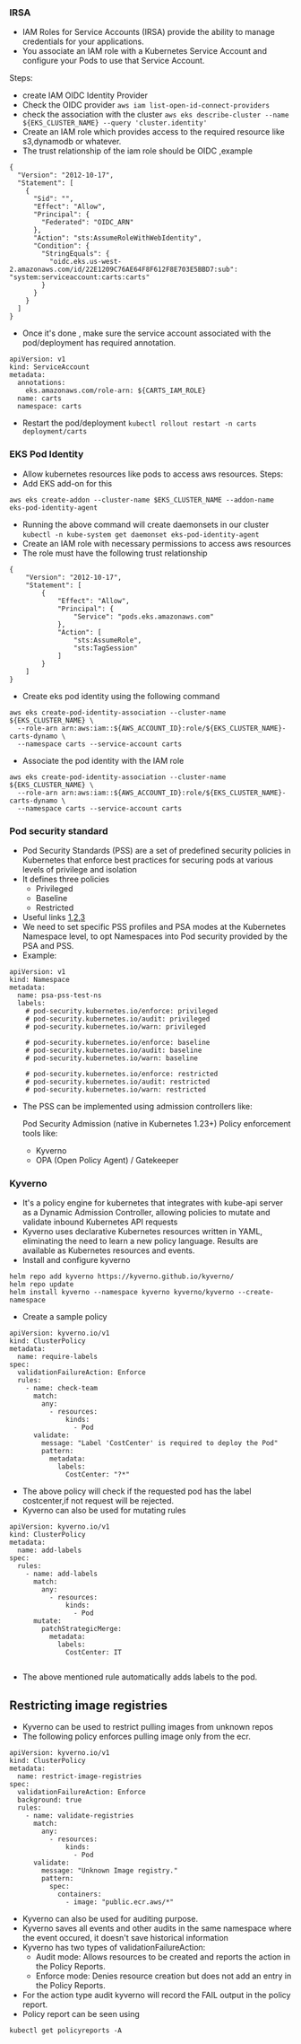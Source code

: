 ### IRSA
- IAM Roles for Service Accounts (IRSA) provide the ability to manage credentials for your applications.
- You associate an IAM role with a Kubernetes Service Account and configure your Pods to use that Service Account.

Steps:
- create IAM OIDC Identity Provider
- Check the OIDC provider `aws iam list-open-id-connect-providers`
- check the association with the cluster `aws eks describe-cluster --name ${EKS_CLUSTER_NAME} --query 'cluster.identity'`
- Create an IAM role which provides access to the required resource like s3,dynamodb or whatever.
- The trust relationship of the iam role should be OIDC ,example

```
{
  "Version": "2012-10-17",
  "Statement": [
    {
      "Sid": "",
      "Effect": "Allow",
      "Principal": {
        "Federated": "OIDC_ARN"
      },
      "Action": "sts:AssumeRoleWithWebIdentity",
      "Condition": {
        "StringEquals": {
          "oidc.eks.us-west-2.amazonaws.com/id/22E1209C76AE64F8F612F8E703E5BBD7:sub": "system:serviceaccount:carts:carts"
        }
      }
    }
  ]
}
```
- Once it's done , make sure the service account associated with the pod/deployment has required annotation.
```
apiVersion: v1
kind: ServiceAccount
metadata:
  annotations:
    eks.amazonaws.com/role-arn: ${CARTS_IAM_ROLE}
  name: carts
  namespace: carts

```
- Restart the pod/deployment `kubectl rollout restart -n carts deployment/carts`

### EKS Pod Identity
- Allow kubernetes resources like pods to access aws resources.
Steps:
- Add EKS add-on for this
```
aws eks create-addon --cluster-name $EKS_CLUSTER_NAME --addon-name eks-pod-identity-agent
```
- Running the above command will create daemonsets in our cluster `kubectl -n kube-system get daemonset eks-pod-identity-agent`
- Create an IAM role with necessary permissions to access aws resources
- The role must have the following trust relationship
```
{
    "Version": "2012-10-17",
    "Statement": [
        {
            "Effect": "Allow",
            "Principal": {
                "Service": "pods.eks.amazonaws.com"
            },
            "Action": [
                "sts:AssumeRole",
                "sts:TagSession"
            ]
        }
    ]
}
```
- Create eks pod identity using the following command

```
aws eks create-pod-identity-association --cluster-name ${EKS_CLUSTER_NAME} \
  --role-arn arn:aws:iam::${AWS_ACCOUNT_ID}:role/${EKS_CLUSTER_NAME}-carts-dynamo \
  --namespace carts --service-account carts

```
- Associate the pod identity with the IAM role

```
aws eks create-pod-identity-association --cluster-name ${EKS_CLUSTER_NAME} \
  --role-arn arn:aws:iam::${AWS_ACCOUNT_ID}:role/${EKS_CLUSTER_NAME}-carts-dynamo \
  --namespace carts --service-account carts

```


### Pod security standard
- Pod Security Standards (PSS) are a set of predefined security policies in Kubernetes that enforce best practices for securing pods at various levels of privilege and isolation
- It defines three policies
   - Privileged
   - Baseline
   - Restricted
- Useful links [1](https://kubernetes.io/docs/concepts/security/pod-security-standards/),[2](https://kubernetes.io/docs/reference/command-line-tools-reference/feature-gates/),[3](https://kubernetes.io/docs/tasks/configure-pod-container/enforce-standards-admission-controller/#configure-the-admission-controller)
-  We need to set specific PSS profiles and PSA modes at the Kubernetes Namespace level, to opt Namespaces into Pod security provided by the PSA and PSS.
- Example:
```
apiVersion: v1
kind: Namespace
metadata:
  name: psa-pss-test-ns
  labels:
    # pod-security.kubernetes.io/enforce: privileged
    # pod-security.kubernetes.io/audit: privileged
    # pod-security.kubernetes.io/warn: privileged

    # pod-security.kubernetes.io/enforce: baseline
    # pod-security.kubernetes.io/audit: baseline
    # pod-security.kubernetes.io/warn: baseline

    # pod-security.kubernetes.io/enforce: restricted
    # pod-security.kubernetes.io/audit: restricted
    # pod-security.kubernetes.io/warn: restricted

```
- The PSS can be implemented using admission controllers like:

   Pod Security Admission (native in Kubernetes 1.23+)
   Policy enforcement tools like:
   - Kyverno
   - OPA (Open Policy Agent) / Gatekeeper


### Kyverno

- It's a policy engine for kubernetes that integrates with kube-api server as a Dynamic Admission Controller, allowing policies to mutate and validate inbound Kubernetes API requests
- Kyverno uses declarative Kubernetes resources written in YAML, eliminating the need to learn a new policy language. Results are available as Kubernetes resources and events.
- Install and configure kyverno
```
helm repo add kyverno https://kyverno.github.io/kyverno/
helm repo update
helm install kyverno --namespace kyverno kyverno/kyverno --create-namespace

```
- Create a sample policy
```
apiVersion: kyverno.io/v1
kind: ClusterPolicy
metadata:
  name: require-labels
spec:
  validationFailureAction: Enforce
  rules:
    - name: check-team
      match:
        any:
          - resources:
              kinds:
                - Pod
      validate:
        message: "Label 'CostCenter' is required to deploy the Pod"
        pattern:
          metadata:
            labels:
              CostCenter: "?*"

```
- The above policy will check if the requested pod has the label costcenter,if not request will be rejected.
- Kyverno can also be used for mutating rules
```
apiVersion: kyverno.io/v1
kind: ClusterPolicy
metadata:
  name: add-labels
spec:
  rules:
    - name: add-labels
      match:
        any:
          - resources:
              kinds:
                - Pod
      mutate:
        patchStrategicMerge:
          metadata:
            labels:
              CostCenter: IT


```

- The above mentioned rule automatically adds labels to the pod.
 ## Restricting image registries
 - Kyverno can be used to restrict pulling images from unknown repos
 - The following policy enforces pulling image only from the ecr.
```
apiVersion: kyverno.io/v1
kind: ClusterPolicy
metadata:
  name: restrict-image-registries
spec:
  validationFailureAction: Enforce
  background: true
  rules:
    - name: validate-registries
      match:
        any:
          - resources:
              kinds:
                - Pod
      validate:
        message: "Unknown Image registry."
        pattern:
          spec:
            containers:
              - image: "public.ecr.aws/*"
```
- Kyverno can also be used for auditing purpose.
- Kyverno saves all events and other audits in the same namespace where the event occured, it doesn't save historical information
- Kyverno has two types of validationFailureAction:
  - Audit mode: Allows resources to be created and reports the action in the Policy Reports.
  - Enforce mode: Denies resource creation but does not add an entry in the Policy Reports.
- For the action type audit kyverno will record the FAIL output in the policy report.
- Policy report can be seen using

```
kubectl get policyreports -A
```
